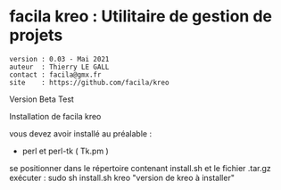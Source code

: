 # facila kreo : Utilitaire de gestion de projets

    version : 0.03 - Mai 2021
    auteur  : Thierry LE GALL 
    contact : facila@gmx.fr
    site    : https://github.com/facila/kreo


Version Beta Test

Installation de facila kreo

vous devez avoir installé au préalable :
- perl et perl-tk ( Tk.pm )

se positionner dans le répertoire contenant install.sh et le fichier .tar.gz
exécuter : sudo sh install.sh kreo "version de kreo à installer"
